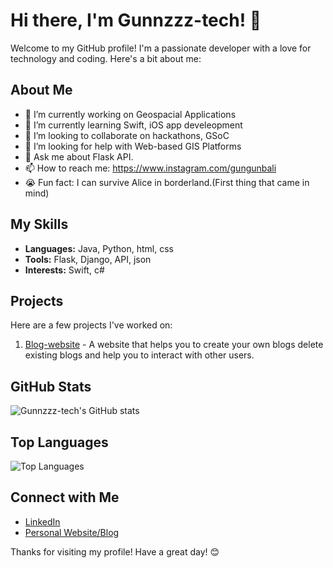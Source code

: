 # Hi there, I'm Gunnzzz-tech! 👋

Welcome to my GitHub profile! I'm a passionate developer with a love for technology and coding. Here's a bit about me:

## About Me

- 🔭 I’m currently working on Geospacial Applications
- 🌱 I’m currently learning Swift, iOS app develeopment
- 👯 I’m looking to collaborate on hackathons, GSoC
- 🤔 I’m looking for help with Web-based GIS Platforms
- 💬 Ask me about Flask API.  
- 📫 How to reach me: https://www.instagram.com/gungunbali
- 😭 Fun fact: I can survive Alice in borderland.(First thing that came in mind)

## My Skills

- **Languages:** Java, Python, html, css
- **Tools:** Flask, Django, API, json
- **Interests:** Swift, c#

## Projects

Here are a few projects I've worked on:

1. [Blog-website]([Project_Link](https://day-71-starting-files-blog-for-deployment-sj0j.onrender.com)) - A website that helps you to create your own blogs delete existing blogs and help you to interact with other users.

## GitHub Stats

![Gunnzzz-tech's GitHub stats](https://github-readme-stats.vercel.app/api?username=Gunnzzz-tech&show_icons=true&theme=radical)

## Top Languages

![Top Languages](https://github-readme-stats.vercel.app/api/top-langs/?username=Gunnzzz-tech&layout=compact&theme=radical)

## Connect with Me

- [LinkedIn](www.linkedin.com/in/gungunb)
- [Personal Website/Blog](Your_Website_Blog)

Thanks for visiting my profile! Have a great day! 😊
